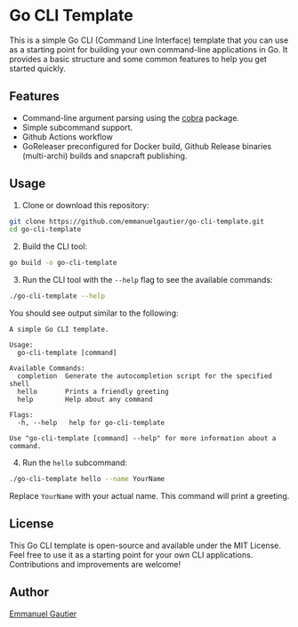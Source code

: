 # Go CLI Template

This is a simple Go CLI (Command Line Interface) template that you can use as a starting point for building your own command-line applications in Go. It provides a basic structure and some common features to help you get started quickly.

## Features

- Command-line argument parsing using the [cobra](https://pkg.go.dev/github.com/spf13/cobra) package.
- Simple subcommand support.
- Github Actions workflow
- GoReleaser preconfigured for Docker build, Github Release binaries (multi-archi) builds and snapcraft publishing.

## Usage

1. Clone or download this repository:

```bash
git clone https://github.com/emmanuelgautier/go-cli-template.git
cd go-cli-template
```

2. Build the CLI tool:

```bash
go build -o go-cli-template
```

3. Run the CLI tool with the `--help` flag to see the available commands:

```bash
./go-cli-template --help
```

You should see output similar to the following:

```
A simple Go CLI template.

Usage:
  go-cli-template [command]

Available Commands:
  completion  Generate the autocompletion script for the specified shell
  hello       Prints a friendly greeting
  help        Help about any command

Flags:
  -h, --help   help for go-cli-template

Use "go-cli-template [command] --help" for more information about a command.
```

4. Run the `hello` subcommand:

```bash
./go-cli-template hello --name YourName
```

Replace `YourName` with your actual name. This command will print a greeting.

## License

This Go CLI template is open-source and available under the MIT License. Feel free to use it as a starting point for your own CLI applications. Contributions and improvements are welcome!

## Author

[Emmanuel Gautier](https://www.emmanuelgautier.com/)
